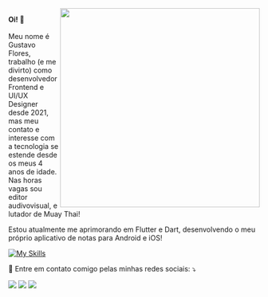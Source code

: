 <img src="https://raw.githubusercontent.com/MicaelliMedeiros/micaellimedeiros/master/image/computer-illustration.png" min-width="400px" max-width="400px" width="400px" align="right">

<p align="left"> 
<strong>Oi! 👋</strong><br><br>Meu nome é Gustavo Flores, trabalho (e me divirto) como desenvolvedor Frontend e UI/UX Designer desde 2021, mas meu contato e interesse com a tecnologia se estende desde os meus 4 anos de idade. Nas horas vagas sou editor audivovisual, e lutador de Muay Thai! </p>

<p align="left"> 
Estou atualmente me aprimorando em Flutter e Dart, desenvolvendo o meu próprio aplicativo de notas para Android e iOS!</p>


[![My Skills](https://skillicons.dev/icons?i=flutter,dart,js,html,css)](https://skillicons.dev)

<p align="left">
  💌 Entre em contato comigo pelas minhas redes sociais: ⤵️
</p>

<p align="left">
  <a href="mailto:dev.gustavo.flores@gmail.com" alt="Gmail">
  <img src="https://img.shields.io/badge/-Gmail-FF0000?style=flat-square&labelColor=FF0000&logo=gmail&logoColor=white&link=dev.gustavo.flores@gmail.com" /></a>

  <a href="https://www.linkedin.com/in/gustavo-fagundes-flores/" alt="LinkedIn">
  <img src="https://img.shields.io/badge/-Linkedin-0e76a8?style=flat-square&logo=Linkedin&logoColor=white&link=https://www.linkedin.com/in/gustavo-fagundes-flores/" /></a>

  <!-- a href="#" alt="WhatsApp">
  <img src="https://img.shields.io/badge/-WhatsApp-25d366?style=flat-square&labelColor=25d366&logo=whatsapp&logoColor=white&link=API-DO-SEU-WHATSAPP"/></a>

  <a href="#" alt="Facebook">
  <img src="https://img.shields.io/badge/-Facebook-3b5998?style=flat-square&labelColor=3b5998&logo=facebook&logoColor=white&link=LINK-DO-SEU-FACEBOOK"/></a-->

  <a href="https://www.instagram.com/gustevito/" alt="Instagram">
  <img src="https://img.shields.io/badge/-Instagram-DF0174?style=flat-square&labelColor=DF0174&logo=instagram&logoColor=white&link=instagram.com/gustevito"/></a>
</p>


<!--
**gustevito/gustevito** is a ✨ _special_ ✨ repository because its `README.md` (this file) appears on your GitHub profile.

Here are some ideas to get you started:

- 🔭 I’m currently working on ...
- 🌱 I’m currently learning ...
- 👯 I’m looking to collaborate on ...
- 🤔 I’m looking for help with ...
- 💬 Ask me about ...
- 📫 How to reach me: ...
- 😄 Pronouns: ...
- ⚡ Fun fact: ...
-->
